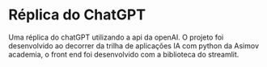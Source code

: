 # Réplica do ChatGPT

Uma réplica do chatGPT utilizando a api da openAI. O projeto foi desenvolvido ao decorrer da trilha de aplicações IA com python da Asimov academia, o front end foi desenvolvido com a biblioteca do streamlit.
